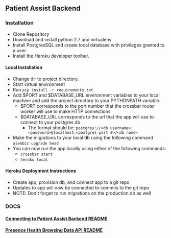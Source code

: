 ## Patient Assist Backend

### Installation
- Clone Repository
- Download and install python 2.7 and virtualenv
- Install PostgresSQL and create local database with privileges granted to a user.
- Install the Heroku developer toolbar.

#### Local Installation
- Change dir to project directory.
- Start virtual environment
- Run ```pip install -r requirements.txt```
- Add $PORT and $DATABASE_URL environment variables to your local machine and add the project directory to your PYTHONPATH variable.
    - $PORT corresponds to the port number that the crossbar router worker will use to make HTTP connections
    - $DATABASE_URL corresponds to the url that the app will use to connect to your postgres db
        - The format should be: ```postgres://<db username>:<password>@localhost:<postgres port #>/<db name>```
- Make the migrations to your local db using the following command ```alembic upgrade head```
- You can now run the app locally using either of the following commands:
    - ```crossbar start```
    - ```heroku local```
    
#### Heroku Deployment Instructions
- Create app, provision db, and connect app to a git repo
- Updates to app will now be connected to commits to the git repo
- NOTE: Don't forget to run migrations on the production db as well

### DOCS

#### [Connecting to Patient Assist Backend README](docs/connecting_to_backend.md)

#### [Presence Health Browsing Data API README](docs/presence_health/browsing_data_API.md)